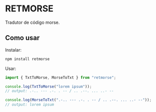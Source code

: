 # RETMORSE

Tradutor de código morse.

## Como usar

Instalar:

```bash
npm install retmorse
```

Usar:

```js
import { TxtToMorse, MorseToTxt } from "retmorse";

console.log(TxtToMorse("lorem ipsum"));
// output: .-.. --- .-. . -- / .. .--. ... ..- --

console.log(MorseToTxt(".-.. --- .-. . -- / .. .--. ... ..- --"));
// output: lorem ipsum
```
